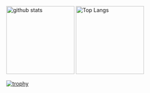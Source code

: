 <p align="left"> 
  <img alt="github stats" height="180px" src="https://github-readme-stats.vercel.app/api?username=tomiokario&count_private=true&show_icons=true&show_icons=true" />
  <img alt="Top Langs" height="180px" src="https://github-readme-stats.vercel.app/api/top-langs/?username=tomiokario&count_private=true&show_icons=true" />
</p>

[![trophy](https://github-profile-trophy.vercel.app/?username=tomiokario&theme=onedark&column=10
)](https://github.com/ryo-ma/github-profile-trophy)

<!-- https://github.com/anuraghazra/github-readme-stats -->
